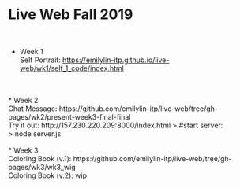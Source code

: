 # Live Web Fall 2019

<br>

* Week 1<br>
Self Portrait: https://emilylin-itp.github.io/live-web/wk1/self_1_code/index.html
<br>
<br>
* Week 2<br>
Chat Message: https://github.com/emilylin-itp/live-web/tree/gh-pages/wk2/present-week3-final-final
<br>
Try it out: http://157.230.220.209:8000/index.html
> #start server: <br> 
> node server.js <br> 
<br> 
* Week 3<br>
Coloring Book (v.1): https://github.com/emilylin-itp/live-web/tree/gh-pages/wk3/wk3_wig
<br>
Coloring Book (v.2): wip
